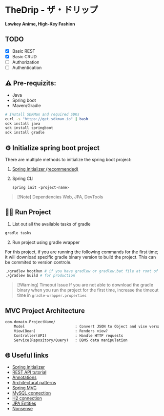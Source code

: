 # TheDrip - ザ・ドリップ
**Lowkey Anime, High-Key Fashion**

## TODO
- [x] Basic REST
- [X] Basic CRUD
- [ ] Authorization
- [ ] Authentication

## ⚠️ Pre-requizits:
- Java
- Spring boot
- Maven/Gradle

```sh
# Install SDKMan and required SDKs
curl -s "https://get.sdkman.io" | bash
sdk install java
sdk install springboot
sdk install gradle
```

## ⚙️ Initialize spring boot project
There are multiple methods to initialize the spring boot project:

1. [Spring Initializer (recommended)](https://start.spring.io)
2. Spring CLI

    ```sh
    spring init <project-name>
    ```

> [!Note] Dependencies
> Web, JPA, DevTools

## 🏃🏻 Run Project

1. List out all the available tasks of gradle
```sh
gradle tasks
```

2. Run project using gradle wrapper

For this project, if you are running the following commands for the first
time; it will download specific gradle binary version to build the project.
This can be commited to version controle.

```sh
./gradlew bootRun # if you have gradlew or gradlew.bat file at root of the project
./gradlew build # for production
```

> [!Warning] Timeout Issue
> If you are not able to download the gradle binary when you run the project
> for the first time, increase the timeout time in `gradle-wrapper.properties`

## MVC Project Architecture
```txt
com.domain.ProjectName/
    Model                       : Convert JSON to Object and vise versa
    View(Bean)                  : Renders view?
    Controller(API)             : Handle HTTP requests
    Service(Repository/Query)   : DBMS data manipulation
```

## 🌐 Useful links
- [Spring Initializer](https://start.spring.io)
- [REST API tutorial](https://www.springboottutorial.com/spring-boot-crud-rest-service-with-jpa-hibernate)
- [Annotations](https://www.geeksforgeeks.org/top-spring-boot-annotations/)
- [Architectural patterns](https://dev.to/chiragagg5k/architecture-patterns-for-beginners-mvc-mvp-and-mvvm-2pe7?ref=dailydev)
- [Spring MVC](https://www.marcobehler.com/guides/spring-mvc)
- [MySQL connection](https://www.geeksforgeeks.org/how-to-work-with-databases-using-spring-boot/)
- [H2 connection](https://spring.io/guides/gs/accessing-data-jpa)
- [JPA Entities](https://www.baeldung.com/jpa-entities)
- [Nonsense](https://nonsense.jp/)
